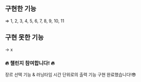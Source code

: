 ## 구현한 기능
=> 1, 2, 3, 4, 5, 6, 7, 8, 9, 10, 11

## 구현 못한 기능
-> x

### 🔥 챌린지 참여합니다! 🔥
장르 선택 기능 & 러닝타임 시간 단위로의 출력 기능 구현 완료했습니다!😎